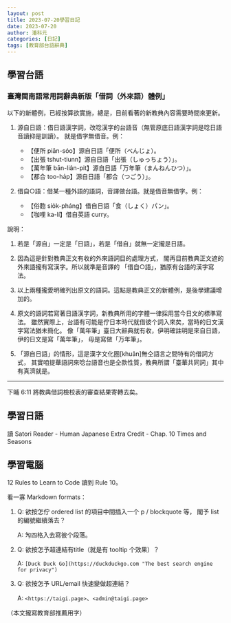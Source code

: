 ```yaml
---
layout: post
title: 2023-07-20學習日記
date: 2023-07-20
author: 潘科元
categories: [日記]
tags: [教育部台語辭典]
---
```

## 學習台語

### 臺灣閩南語常用詞辭典新版「借詞（外來語）體例」

以下的新體例，已經按算欲實施，總是，目前看著的新教典內容需要時間來更新。

1. 源自日語：借日語漢字詞，改唸漢字的台語音（無管原底日語漢字詞是唸日語音讀抑是訓讀）。
就是借字無借音。例：

    - 【便所 piān-sóo】源自日語「便所（べんじょ）。
    - 【出張 tshut-tiunn】源自日語「出張（しゅっちょう）」。
    - 【萬年筆 bān-liân-pit】源自日語「万年筆（まんねんひつ）」。
    - 【都合 too-ha̍p】源自日語「都合（つごう）」。

2. 借自○語：借某一種外語的語詞，音譯做台語。就是借音無借字。例：

    - 【俗麭 sio̍k-pháng】借自日語「食（しょく）パン」。
    - 【咖哩 ka-lí】借自英語 curry。

說明：

1. 若是「源自」一定是「日語」，若是「借自」就無一定攏是日語。

2. 因為這是針對教典正文有收的外來語詞目的處理方式，
閣再目前教典正文遮的外來語攏有寫漢字。所以就準是音譯的
「借自○語」，猶原有台語的漢字寫法。

3. 以上兩種攏愛明確列出原文的語詞。這點是教典正文的新體例，是後學建議增加的。

4. 原文的語詞若寫著日語漢字詞，新教典所用的字體一律採用當今日文的標準寫法。
雖然實際上，台語有可能是佇日本時代就借彼个詞入來矣，當時的日文漢字寫法猶未簡化。
像「萬年筆」臺日大辭典就有收，伊明確註明是來自日語，伊的日文是寫「萬年筆」，
毋是寫做「万年筆」。

5. 「源自日語」的情形，這是漢字文化圈\[khuân\]無仝語言之間特有的借詞方式，
其實咱提華語詞來唸台語音也是仝款性質，教典所謂「臺華共同詞」其中有真濟就是。

---
下晡 6:11 將教典借詞檢校表的審查結果寄轉去矣。

## 學習日語
讀 Satori Reader - Human Japanese Extra Credit - Chap. 10 Times and Seasons

## 學習電腦
12 Rules to Learn to Code 讀到 Rule 10。

看一寡 Markdown formats：

1.  Q: 欲按怎佇 ordered list 的項目中間插入一个 p / blockquote 等，
閣予 list 的編號繼續落去？

    A: 勼四格入去寫彼个段落。

2.  Q: 欲按怎予超連結有title（就是有 tooltip 个效果）？

    A: `[Duck Duck Go](https://duckduckgo.com "The best search engine for privacy")`

3.  Q: 欲按怎予 URL/email 快速變做超連結？

    A: `<https://taigi.page>`、`<admin@taigi.page>`


（本文攏寫教育部推薦用字）

